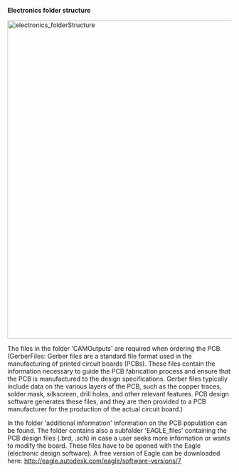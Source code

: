 **Electronics folder structure**

<img width="714" alt="electronics_folderStructure" src="https://github.com/EstherRaeth/openSIM_LBNI/assets/86475520/50a9b7dc-832e-40de-bd63-7897b5d0e571">

The files in the folder 'CAMOutputs' are required when ordering the PCB. 
(GerberFiles: Gerber files are a standard file format used in the manufacturing of printed circuit boards (PCBs). These files contain the information necessary to guide the PCB fabrication process and ensure that the PCB is manufactured to the design specifications. Gerber files typically include data on the various layers of the PCB, such as the copper traces, solder mask, silkscreen, drill holes, and other relevant features. PCB design software generates these files, and they are then provided to a PCB manufacturer for the production of the actual circuit board.)

In the folder 'additional information' information on the PCB population can be found. The folder contains also a subfolder 'EAGLE_files' containing the PCB design files (.brd, .sch) in case a user seeks more information or wants to modify the board. These files have to be opened with the Eagle (electronic design software). A free version of Eagle can be downloaded here: http://eagle.autodesk.com/eagle/software-versions/7
